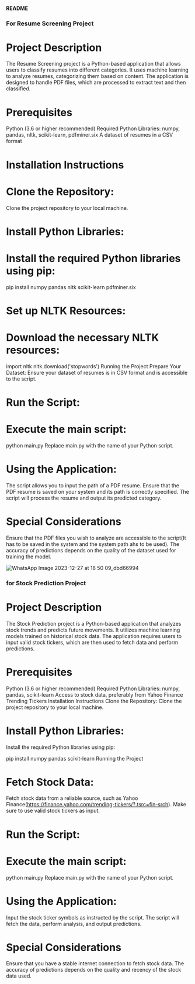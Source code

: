 #### README 

### For Resume Screening Project
# Project Description
The Resume Screening project is a Python-based application that allows users to classify resumes into different categories. It uses machine learning to analyze resumes, categorizing them based on content. The application is designed to handle PDF files, which are processed to extract text and then classified.

# Prerequisites

Python (3.6 or higher recommended)
Required Python Libraries: numpy, pandas, nltk, scikit-learn, pdfminer.six
A dataset of resumes in a CSV format

# Installation Instructions

# Clone the Repository:

Clone the project repository to your local machine.

# Install Python Libraries:
# Install the required Python libraries using pip:

pip install numpy pandas nltk scikit-learn pdfminer.six

# Set up NLTK Resources:
# Download the necessary NLTK resources:

import nltk
nltk.download('stopwords')
Running the Project
Prepare Your Dataset:
Ensure your dataset of resumes is in CSV format and is accessible to the script.

# Run the Script:
# Execute the main script:

python main.py
Replace main.py with the name of your Python script.

# Using the Application:

The script allows you to input the path of a PDF resume.
Ensure that the PDF resume is saved on your system and its path is correctly specified.
The script will process the resume and output its predicted category.

# Special Considerations
Ensure that the PDF files you wish to analyze are accessible to the script(It has to be saved in the system and the system path ahs to be used).
The accuracy of predictions depends on the quality of the dataset used for training the model.

![WhatsApp Image 2023-12-27 at 18 50 09_dbd66994](https://github.com/swetanshusbp/HackAI_Hack-230550_Final_Round/assets/97033991/69946718-6e12-4cb9-9713-30b7e0587b0b)


### for Stock Prediction Project
# Project Description
The Stock Prediction project is a Python-based application that analyzes stock trends and predicts future movements. It utilizes machine learning models trained on historical stock data. The application requires users to input valid stock tickers, which are then used to fetch data and perform predictions.

# Prerequisites

Python (3.6 or higher recommended)
Required Python Libraries: numpy, pandas, scikit-learn
Access to stock data, preferably from Yahoo Finance Trending Tickers
Installation Instructions
Clone the Repository:
Clone the project repository to your local machine.

# Install Python Libraries:

Install the required Python libraries using pip:


pip install numpy pandas scikit-learn
Running the Project
# Fetch Stock Data:

Fetch stock data from a reliable source, such as Yahoo Finance(https://finance.yahoo.com/trending-tickers/?.tsrc=fin-srch).
Make sure to use valid stock tickers as input.

# Run the Script:
# Execute the main script:


python main.py
Replace main.py with the name of your Python script.

# Using the Application:

Input the stock ticker symbols as instructed by the script.
The script will fetch the data, perform analysis, and output predictions.

# Special Considerations

Ensure that you have a stable internet connection to fetch stock data.
The accuracy of predictions depends on the quality and recency of the stock data used.
